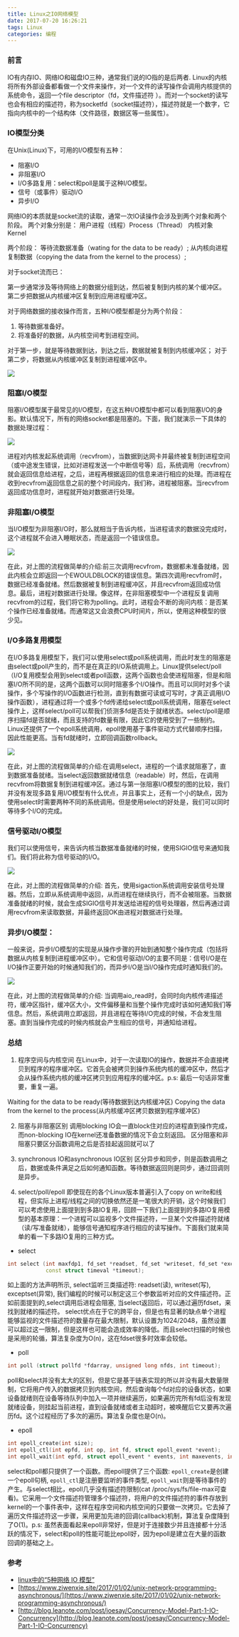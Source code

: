 ```yaml
---
title: Linux之IO网络模型
date: 2017-07-20 16:26:21
tags: Linux
categories: 编程
---
```

### 前言
IO有内存IO、网络IO和磁盘IO三种，通常我们说的IO指的是后两者.
Linux的内核将所有外部设备都看做一个文件来操作，对一个文件的读写操作会调用内核提供的系统命令，返回一个file descriptor（fd，文件描述符 ）。而对一个socket的读写也会有相应的描述符，称为socketfd（socket描述符），描述符就是一个数字，它指向内核中的一个结构体（文件路径，数据区等一些属性）。
### IO模型分类
在Unix(Linux)下，可用的I/O模型有五种：
* 阻塞I/O
* 非阻塞I/O
* I/O多路复用：select和poll是属于这种I/O模型。
* 信号（或事件）驱动I/O
* 异步I/O

网络IO的本质就是socket流的读取，通常一次IO读操作会涉及到两个对象和两个阶段。
两个对象分别是：
用户进程（线程）Process（Thread）
内核对象 Kernel

两个阶段：
等待流数据准备（wating for the data to be ready）;
从内核向进程复制数据（copying the data from the kernel to the process）;

对于socket流而已：

第一步通常涉及等待网络上的数据分组到达，然后被复制到内核的某个缓冲区。
第二步把数据从内核缓冲区复制到应用进程缓冲区。

对于网络数据的接收操作而言，五种I/O模型都是分为两个阶段：
1. 等待数据准备好。
2. 将准备好的数据，从内核空间考到进程空间。

对于第一步，就是等待数据到达，到达之后，数据就被复制到内核缓冲区；
对于第二步，将数据从内核缓冲区复制到进程缓冲区中。


![](linux-iomodel-2017-07-20/6.png)


### 阻塞I/O模型
阻塞I/O模型属于最常见的I/O模型，在这五种I/O模型中都可以看到阻塞I/O的身影。默认情况下，所有的网络socket都是阻塞的。下面，我们就演示一下具体的数据处理过程：

![](linux-iomodel-2017-07-20/1.png)

进程对内核发起系统调用（recvfrom），当数据到达网卡并最终被复制到进程空间（或中途发生错误，比如对进程发送一个中断信号等）后，系统调用（recvfrom）就会返回信息给进程，之后，进程再根据返回的信息来进行相应的处理。而进程在收到recvfrom返回信息之前的整个时间段内，我们称，进程被阻塞。当recvfrom返回成功信息时，进程就开始对数据进行处理。

### 非阻塞I/O模型
当I/O模型为非阻塞I/O时，那么就相当于告诉内核，当进程请求的数据没完成时，这个进程就不会进入睡眠状态，而是返回一个错误信息。

![](linux-iomodel-2017-07-20/2.png)

在此，对上图的流程做简单的介绍:前三次调用recvfrom，数据都未准备就绪，因此内核会立即返回一个EWOULDBLOCK的错误信息。第四次调用recvfrom时，数据已经准备就绪。然后数据被复制到进程缓冲区，并且recvfrom返回成功信息。最后，进程对数据进行处理。像这样，在非阻塞模型中一个进程反复调用recvfrom的过程，我们将它称为polling。此时，进程会不断的询问内核：是否某个操作已经准备就绪。而通常这又会浪费CPU时间片，所以，使用这种模型的很少见。

### I/O多路复用模型
在I/O多路复用模型下，我们可以使用select或poll系统调用，而此时发生的阻塞是由select或poll产生的，而不是在真正的I/O系统调用上。Linux提供select/poll（I/O复用模型会用到select或者poll函数，这两个函数也会使进程阻塞，但是和阻塞I/O所不同的是，这两个函数可以同时阻塞多个I/O操作。而且可以同时对多个读操作，多个写操作的I/O函数进行检测，直到有数据可读或可写时，才真正调用I/O操作函数），进程通过将一个或多个fd传递给select或poll系统调用，阻塞在select操作上，这样select/poll可以帮我们侦测多fd是否处于就绪状态。select/poll是顺序扫描fd是否就绪，而且支持的fd数量有限，因此它的使用受到了一些制约。Linux还提供了一个epoll系统调用，epoll使用基于事件驱动方式代替顺序扫描，因此性能更高。当有fd就绪时，立即回调函数rollback。

![](linux-iomodel-2017-07-20/3.png)

在此，对上图的流程做简单的介绍:在调用select，进程的一个请求就阻塞了，直到数据准备就绪。当select返回数据就绪信息（readable）时，然后，在调用recvfrom将数据复制到进程缓冲区。通过与第一张阻塞I/O模型的图的比较，我们并没有发现多路复用I/O模型有什么优点，并且事实上，还有一个小的缺点，因为使用select时需要两种不同的系统调用。但是使用select的好处是，我们可以同时等待多个I/O的完成。

### 信号驱动I/O模型
我们可以使用信号，来告诉内核当数据准备就绪的时候，使用SIGIO信号来通知我们。我们将此称为信号驱动的I/O。

![](linux-iomodel-2017-07-20/4.png)

在此，对上图的流程做简单的介绍:
首先，使用sigaction系统调用安装信号处理器。然后，立即从系统调用中返回，从而进程在继续执行，而不会被阻塞。当数据准备就绪的时候，就会生成SIGIO信号并发送给进程的信号处理器，然后再通过调用recvfrom来读取数据，并最终返回OK由进程对数据进行处理。

### 异步I/O模型：
一般来说，异步I/O模型的实现是从操作步骤的开始到通知整个操作完成（包括将数据从内核复制到进程缓冲区中）。它和信号驱动I/O的主要不同是：信号I/O是在I/O操作正要开始的时候通知我们的，而异步I/O是当I/O操作完成时通知我们的。

![](linux-iomodel-2017-07-20/5.png)

在此，对上图的流程做简单的介绍:
当调用aio_read时，会同时向内核传递描述符，缓冲区指针，缓冲区大小，文件偏移量和当整个操作完成时该如何通知我们等信息。然后，系统调用立即返回，并且进程在等待I/O完成的时候，不会发生阻塞。直到当操作完成的时候内核就会产生相应的信号，并通知给进程。


### 总结
1. 程序空间与内核空间
在Linux中，对于一次读取IO的操作，数据并不会直接拷贝到程序的程序缓冲区。它首先会被拷贝到操作系统内核的缓冲区中，然后才会从操作系统内核的缓冲区拷贝到应用程序的缓冲区。p.s: 最后一句话非常重要，重复一遍。

Waiting for the data to be ready(等待数据到达内核缓冲区)
Copying the data from the kernel to the process(从内核缓冲区拷贝数据到程序缓冲区)

2. 阻塞与非阻塞区别
调用blocking IO会一直block住对应的进程直到操作完成，而non-blocking IO在kernel还准备数据的情况下会立刻返回。
区分阻塞和非阻塞只要区分函数调用之后是否挂起返回就可以了

3. synchronous IO和asynchronous IO区别
区分异步和同步，则是函数调用之后，数据或条件满足之后如何通知函数。等待数据返回则是同步，通过回调则是异步。

4. select/poll/epoll
即使现在的各个Linux版本普遍引入了copy on write和线程，但实际上进程/线程之间的切换依然还是一笔很大的开销，这个时候我们可以考虑使用上面提到到多路IO复用，回顾一下我们上面提到的多路IO复用模型的基本原理：一个进程可以监视多个文件描述符，一旦某个文件描述符就绪（读/写准备就绪），能够信号通知程序进行相应的读写操作。下面我们就来简单的看一下多路IO复用的三种方式。
* select
```cpp
int select (int maxfdp1, fd_set *readset, fd_set *writeset, fd_set *exceptset,
            const struct timeval *timeout);
```            

如上面的方法声明所示, select监听三类描述符: readset(读), writeset(写), exceptset(异常), 我们编程的时候可以制定这三个参数监听对应的文件描述符。正如前面提到的,select调用后进程会阻塞, 当select返回后，可以通过遍历fdset，来找到就绪的描述符。
select优点在于它的跨平台，但是也有显著的缺点单个进程能够监视的文件描述符的数量存在最大限制，默认设置为1024/2048，虽然设置可以超过这一限制，但是这样也可能会造成效率的降低。而且select扫描的时候也是采用的轮循，算法复杂度为O(n)，这在fdset很多时效率会较低。

* poll
```cpp
int poll (struct pollfd *fdarray, unsigned long nfds, int timeout);
```

poll和select并没有太大的区别，但是它是基于链表实现的所以并没有最大数量限制，它将用户传入的数据拷贝到内核空间，然后查询每个fd对应的设备状态，如果设备就绪则在设备等待队列中加入一项并继续遍历，如果遍历完所有fd后没有发现就绪设备，则挂起当前进程，直到设备就绪或者主动超时，被唤醒后它又要再次遍历fd。这个过程经历了多次的遍历。算法复杂度也是O(n)。

* epoll
```cpp
int epoll_create(int size);
int epoll_ctl(int epfd, int op, int fd, struct epoll_event *event);
int epoll_wait(int epfd, struct epoll_event * events, int maxevents, int timeout);
```

select和poll都只提供了一个函数。而epoll提供了三个函数: `epoll_create`是创建一个epoll句柄, `epoll_ctl`是注册要监听的事件类型, `epoll_wait`则是等待事件的产生。与select相比，epoll几乎没有描述符限制(cat /proc/sys/fs/file-max可查看)。它采用一个文件描述符管理多个描述符，将用户的文件描述符的事件存放到kernel的一个事件表中，这样在程序空间和内核空间的只要做一次拷贝。它去掉了遍历文件描述符这一步骤，采用更加先进的回调(callback)机制，算法复杂度降到了O(1)。p.s: 虽然表面看起来epoll非常好，但是对于连接数少并且连接都十分活跃的情况下，select和poll的性能可能比epoll好，因为epoll是建立在大量的函数回调的基础之上。


### 参考
* [linux中的“5种网络 IO 模型”](http://noican.blog.51cto.com/4081966/1354950)
* [https://www.ziwenxie.site/2017/01/02/unix-network-programming-asynchronous/](https://www.ziwenxie.site/2017/01/02/unix-network-programming-asynchronous/)
* [http://blog.leanote.com/post/joesay/Concurrency-Model-Part-1-IO-Concurrency](http://blog.leanote.com/post/joesay/Concurrency-Model-Part-1-IO-Concurrency)
